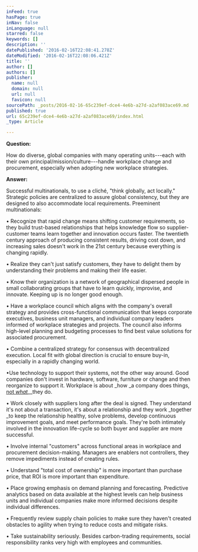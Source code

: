 ```yaml
---
inFeed: true
hasPage: true
inNav: false
inLanguage: null
starred: false
keywords: []
description: ''
datePublished: '2016-02-16T22:08:41.278Z'
dateModified: '2016-02-16T22:08:06.421Z'
title: ''
author: []
authors: []
publisher:
  name: null
  domain: null
  url: null
  favicon: null
sourcePath: _posts/2016-02-16-65c239ef-dce4-4e6b-a27d-a2af083ace69.md
published: true
url: 65c239ef-dce4-4e6b-a27d-a2af083ace69/index.html
_type: Article

---
```

**Question:**

How do diverse, global companies with many operating units---each with their own principal/mission/culture---handle workplace change and procurement, especially when adopting new workplace strategies. 

**Answer:**

Successful multinationals, to use a cliché, "think globally, act locally."  Strategic policies are centralized to assure global consistency, but they are designed to also accommodate local requirements. Preeminent multinationals:

•  Recognize that rapid change means shifting customer requirements, so they build trust-based relationships that helps knowledge flow so supplier-customer teams learn together and innovation occurs faster. The twentieth century approach of producing consistent results, driving cost down, and increasing sales doesn't work in the 21st century because everything is changing rapidly.

• Realize they can't just satisfy customers, they have to delight them by understanding their problems and making their life easier. 

• Know their organization is a network of geographical dispersed people in small collaborating groups that have to learn quickly, improvise, and innovate.  Keeping up is no longer good enough.  

• Have a workplace council which aligns  with the company's overall strategy and provides cross-functional communication that keeps corporate executives, business unit managers, and individual company leaders informed of workplace strategies and projects. The council also informs high-level planning and budgeting processes to find best value solutions for associated procurement. 

• Combine a centralized strategy for consensus with decentralized execution. Local fit with global direction is crucial to ensure buy-in, especially in a rapidly changing world. 

•Use technology to support their systems, not the other way around. Good companies don't invest in hardware, software, furniture or  change and then reorganize to support it. Workplace is about _how _a company does things, [not _what_][0]__they do.

• Work closely with suppliers long after the deal is signed. They understand it's not about a transaction, it's about a relationship and they work _together _to keep the relationship healthy, solve problems, develop continuous improvement goals, and meet performance goals. They're both intimately involved in the innovation life-cycle so both buyer and supplier are more successful. 

• Involve internal "customers" across functional areas in workplace and procurement decision-making. Managers are enablers not controllers, they remove impediments instead of creating rules.

• Understand "total cost of ownership" is more important than purchase price, that ROI is more important than expenditure.

• Place growing emphasis on demand planning and forecasting. Predictive analytics based on data available at the highest levels can help business units and individual companies make more informed decisions despite individual differences. 

• Frequently review supply chain policies to make sure they haven't created obstacles to agility when trying to reduce costs and mitigate risks. 

• Take sustainability seriously. Besides carbon-trading requirements, social responsibility ranks very high with employees and communities.

[0]: null